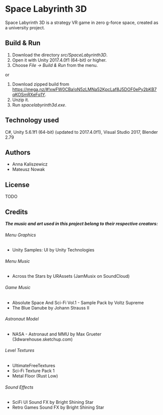 # Space Labyrinth 3D

Space Labyrinth 3D is a strategy VR game in zero g-force space, created as a university project.

## Build & Run

1. Download the directory *src/SpaceLabyrinth3D*.
2. Open it with Unity 2017.4.0f1 (64-bit) or higher.
3. Choose *File -> Build & Run* from the menu.

or

1. Download zipped build from https://mega.nz/#!xwFW0CBa!oN5zLMNa52KpcLaf8J5DOF0ePy2bKB7qKOSmRXeFq1Y.
2. Unzip it.
3. Run *spacelabyrinth3d.exe*.


## Technology used

C#, Unity 5.6.1f1 (64-bit) (updated to 2017.4.0f1), Visual Studio 2017, Blender 2.79

## Authors

* Anna Kaliszewicz
* Mateusz Nowak

## License

TODO

## Credits
**_The music and art used in this project belong to their respective creators:_**

###### Menu Graphics
* Unity Samples: UI by Unity Technologies

###### Menu Music
* Across the Stars by URAssets (JamMusix on SoundCloud)

###### Game Music
* Absolute Space And Sci-Fi Vol.1 - Sample Pack by Voltz Supreme
* The Blue Danube by Johann Strauss II

###### Astronaut Model
* NASA - Astronaut and MMU by Max Grueter (3dwarehouse.sketchup.com)

###### Level Textures
* UltimateFreeTextures
* Sci-Fi Texture Pack 1
* Metal Floor (Rust Low)

###### Sound Effects
* SciFi UI Sound FX by Bright Shining Star
* Retro Games Sound FX by Bright Shining Star
